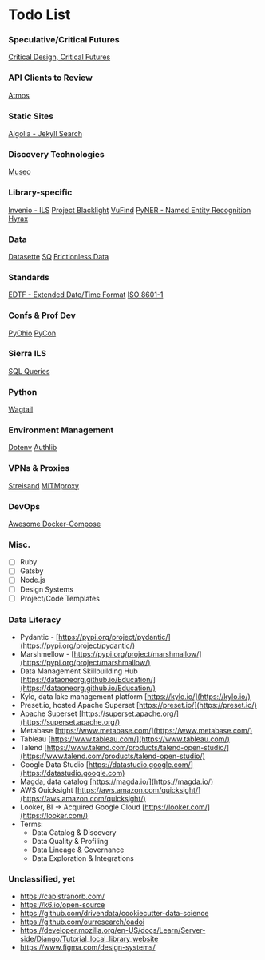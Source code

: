 Todo List
=========

### Speculative/Critical Futures
[Critical Design, Critical Futures](http://www.cd-cf.org/)

### API Clients to Review
[Atmos](https://github.com/dat/pyatmos/blob/master/atmos/client.py)

### Static Sites
[Algolia - Jekyll Search](https://github.com/algolia/jekyll-algolia)

### Discovery Technologies
[Museo](https://github.com/chasemccoy/museo)

### Library-specific
[Invenio - ILS](https://github.com/inveniosoftware/invenio-app-ils)
[Project Blacklight](https://github.com/projectblacklight/blacklight)
[VuFind](https://github.com/vufind-org/vufind)
[PyNER - Named Entity Recognition](https://github.com/dat/pyner)
[Hyrax](https://github.com/samvera/hyrax)

### Data
[Datasette](https://github.com/simonw/datasette)
[SQ](https://sq.io/)
[Frictionless Data](https://frictionlessdata.io/)

### Standards
[EDTF - Extended Date/Time Format](https://www.loc.gov/standards/datetime/)
[ISO 8601-1](https://en.wikipedia.org/wiki/ISO_8601)

### Confs & Prof Dev
[PyOhio](https://www.pyohio.org/2021/)
[PyCon](https://us.pycon.org/)

### Sierra ILS
[SQL Queries](https://github.com/Minuteman-Library-Network/SQL-Queries)

### Python
[Wagtail](https://wagtail.io/)

### Environment Management
[Dotenv](https://github.com/theskumar/python-dotenv)
[Authlib](https://docs.authlib.org/en/stable/)

### VPNs & Proxies
[Streisand](https://github.com/StreisandEffect/streisand)
[MITMproxy](https://mitmproxy.org/)

### DevOps
[Awesome Docker-Compose](https://github.com/docker/awesome-compose)

### Misc.
- [ ] Ruby
- [ ] Gatsby
- [ ] Node.js
- [ ] Design Systems
- [ ] Project/Code Templates

### Data Literacy
- Pydantic - [https://pypi.org/project/pydantic/](https://pypi.org/project/pydantic/)
- Marshmellow - [https://pypi.org/project/marshmallow/](https://pypi.org/project/marshmallow/)
- Data Management Skillbuilding Hub [https://dataoneorg.github.io/Education/](https://dataoneorg.github.io/Education/)
- Kylo, data lake management platform [https://kylo.io/](https://kylo.io/)
- Preset.io, hosted Apache Superset [https://preset.io/](https://preset.io/)
- Apache Superset [https://superset.apache.org/](https://superset.apache.org/)
- Metabase [https://www.metabase.com/](https://www.metabase.com/)
- Tableau [https://www.tableau.com/](https://www.tableau.com/)
- Talend [https://www.talend.com/products/talend-open-studio/](https://www.talend.com/products/talend-open-studio/)
- Google Data Studio [https://datastudio.google.com/](https://datastudio.google.com)
- Magda, data catalog [https://magda.io/](https://magda.io/)
- AWS Quicksight [https://aws.amazon.com/quicksight/](https://aws.amazon.com/quicksight/)
- Looker, BI -> Acquired Google Cloud [https://looker.com/](https://looker.com/)
- Terms:
  - Data Catalog & Discovery
  - Data Quality & Profiling 
  - Data Lineage & Governance 
  - Data Exploration & Integrations

### Unclassified, yet

- https://capistranorb.com/
- https://k6.io/open-source
- https://github.com/drivendata/cookiecutter-data-science
- https://github.com/ourresearch/oadoi
- https://developer.mozilla.org/en-US/docs/Learn/Server-side/Django/Tutorial_local_library_website
- https://www.figma.com/design-systems/
